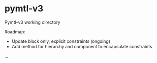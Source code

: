 # pymtl-v3
Pymtl-v3 working directory

Roadmap:

* Update block only, explicit constraints (ongoing)
* Add method for hierarchy and component to encapsulate constraints

...

